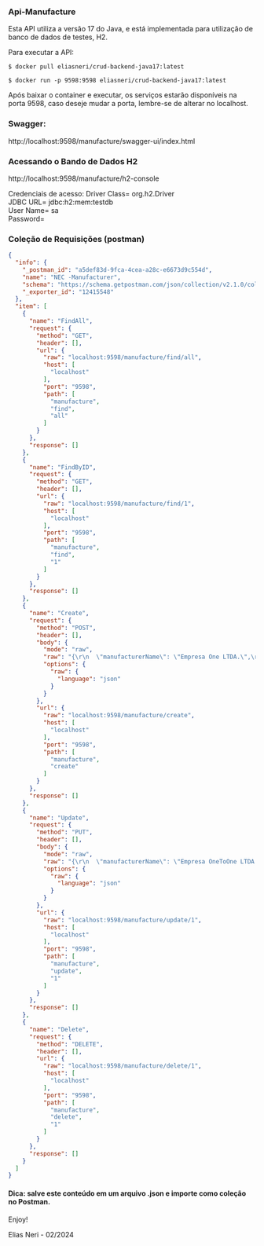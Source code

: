 ### Api-Manufacture

Esta API utiliza a versão 17 do Java, e está implementada para utilização de banco de dados de testes, H2.

Para executar a API:
```docker
$ docker pull eliasneri/crud-backend-java17:latest

$ docker run -p 9598:9598 eliasneri/crud-backend-java17:latest
```
Após baixar o container e executar, os serviços estarão disponíveis na porta 9598, caso deseje mudar a porta, lembre-se de alterar no localhost.

### Swagger: 
http://localhost:9598/manufacture/swagger-ui/index.html

### Acessando o Bando de Dados H2
http://localhost:9598/manufacture/h2-console

Credenciais de acesso:
Driver Class= org.h2.Driver <br />
JDBC URL= jdbc:h2:mem:testdb <br />
User Name= sa <br />
Password=

### Coleção de Requisições (postman)
```json
{
  "info": {
    "_postman_id": "a5def83d-9fca-4cea-a28c-e6673d9c554d",
    "name": "NEC -Manufacturer",
    "schema": "https://schema.getpostman.com/json/collection/v2.1.0/collection.json",
    "_exporter_id": "12415548"
  },
  "item": [
    {
      "name": "FindAll",
      "request": {
        "method": "GET",
        "header": [],
        "url": {
          "raw": "localhost:9598/manufacture/find/all",
          "host": [
            "localhost"
          ],
          "port": "9598",
          "path": [
            "manufacture",
            "find",
            "all"
          ]
        }
      },
      "response": []
    },
    {
      "name": "FindByID",
      "request": {
        "method": "GET",
        "header": [],
        "url": {
          "raw": "localhost:9598/manufacture/find/1",
          "host": [
            "localhost"
          ],
          "port": "9598",
          "path": [
            "manufacture",
            "find",
            "1"
          ]
        }
      },
      "response": []
    },
    {
      "name": "Create",
      "request": {
        "method": "POST",
        "header": [],
        "body": {
          "mode": "raw",
          "raw": "{\r\n  \"manufacturerName\": \"Empresa One LTDA.\",\r\n  \"manufacturerCNPJ\": \"12345678000190\",\r\n  \"manufacturerFantasyName\": \"One Empresa de tudo um pouco\",\r\n  \"manufacturerSocialName\": \"One\",\r\n  \"manufacturerActive\": \"true\",\r\n  \"manufacturerSite\": \"www.one.com\",\r\n  \"manufacturerCountry\": \"brasil\",\r\n  \"manufacturerCity\": \"Americana\",\r\n  \"manufactureNeighbourhood\": \"centro\"\r\n}",
          "options": {
            "raw": {
              "language": "json"
            }
          }
        },
        "url": {
          "raw": "localhost:9598/manufacture/create",
          "host": [
            "localhost"
          ],
          "port": "9598",
          "path": [
            "manufacture",
            "create"
          ]
        }
      },
      "response": []
    },
    {
      "name": "Update",
      "request": {
        "method": "PUT",
        "header": [],
        "body": {
          "mode": "raw",
          "raw": "{\r\n  \"manufacturerName\": \"Empresa OneToOne LTDA .\",\r\n  \"manufacturerCNPJ\": \"12345678000190\",\r\n  \"manufacturerFantasyName\": \"One Empresa de tudo um pouco\",\r\n  \"manufacturerSocialName\": \"One\",\r\n  \"manufacturerActive\": \"true\",\r\n  \"manufacturerSite\": \"www.one.com\",\r\n  \"manufacturerCountry\": \"brasil\",\r\n  \"manufacturerCity\": \"Americana\",\r\n  \"manufactureNeighbourhood\": \"centro\"\r\n}",
          "options": {
            "raw": {
              "language": "json"
            }
          }
        },
        "url": {
          "raw": "localhost:9598/manufacture/update/1",
          "host": [
            "localhost"
          ],
          "port": "9598",
          "path": [
            "manufacture",
            "update",
            "1"
          ]
        }
      },
      "response": []
    },
    {
      "name": "Delete",
      "request": {
        "method": "DELETE",
        "header": [],
        "url": {
          "raw": "localhost:9598/manufacture/delete/1",
          "host": [
            "localhost"
          ],
          "port": "9598",
          "path": [
            "manufacture",
            "delete",
            "1"
          ]
        }
      },
      "response": []
    }
  ]
}
```
#### Dica: salve este conteúdo em um arquivo .json e importe como coleção no Postman.
Enjoy!

Elias Neri - 02/2024